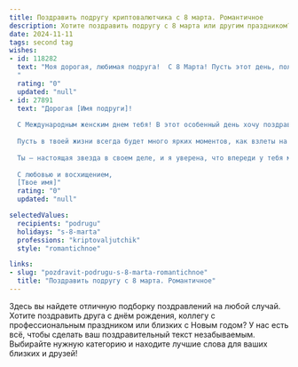 ```yaml
---
title: Поздравить подругу криптовалютчика с 8 марта. Романтичное
description: Хотите поздравить подругу с 8 марта или другим праздником? Наш ИИ создаст незабываемое поздравление, а вы обязательно выделитесь среди других.  
date: 2024-11-11
tags: second tag
wishes:
- id: 118282
  text: "Моя дорогая, любимая подруга!  С 8 Марта! Пусть этот день, полный весеннего тепла и нежности, станет началом череды счастливых событий.  Твой мир, полный сложных алгоритмов и виртуальных богатств, пусть наполнится настоящей любовью и радостью. Желаю тебе, чтобы  каждая сделка приносила не только прибыль, но и ощущение полета, а каждый день был соткан из ярких моментов и незабываемых встреч.  Пусть твоя жизнь будет такой же прекрасной и сияющей, как самые блестящие криптовалюты!  Я тебя люблю!
  "
  rating: "0"
  updated: "null"
- id: 27891
  text: "Дорогая [Имя подруги]!
  
  С Международным женским днем тебя! В этот особенный день хочу поздравить тебя не только как настоящую профессионалку в мире криптовалют, но и как невероятную, удивительную женщину. Ты словно биткойн — уникальна и ценна, и твоя энергия освещает путь многим!
  
  Пусть в твоей жизни всегда будет много ярких моментов, как взлеты на крипторынке. Желаю, чтобы каждый день был наполнен счастьем и вдохновением, а все мечты превращались в реальные достижения. Пусть в твоем сердце царит любовь, а рядом всегда кто-то особенный, кто поддержит и вдохновит на новые свершения.
  
  Ты — настоящая звезда в своем деле, и я уверена, что впереди у тебя множество ярких побед! Пусть этот день принесет тебе радость, улыбки и приятные сюрпризы.
  
  С любовью и восхищением,
  [Твое имя]"
  rating: "0"
  updated: "null"

selectedValues:
  recipients: "podrugu"
  holidays: "s-8-marta"
  professions: "kriptovaljutchik"
  style: "romantichnoe"

links:
- slug: "pozdravit-podrugu-s-8-marta-romantichnoe"
  title: "Поздравить подругу с 8 марта. Романтичное"
---
```


Здесь вы найдете отличную подборку поздравлений на любой случай.
Хотите поздравить друга с днём рождения, коллегу с профессиональным праздником или близких с Новым годом? У нас есть всё, чтобы сделать ваш поздравительный текст незабываемым. Выбирайте нужную категорию и находите лучшие слова для ваших близких и друзей!
